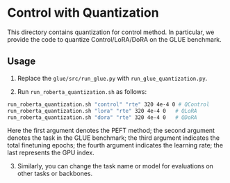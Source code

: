 # Control with Quantization

This directory contains quantization for control method. In particular, we provide the code to quantize Control/LoRA/DoRA on the GLUE benchmark.

## Usage
1. Replace the `glue/src/run_glue.py` with `run_glue_quantization.py`.

2. Run `run_roberta_quantization.sh` as follows:

```bash
run_roberta_quantization.sh "control" "rte" 320 4e-4 0 # QControl
run_roberta_quantization.sh "lora" "rte" 320 4e-4 0   # QLoRA
run_roberta_quantization.sh "dora" "rte" 320 4e-4 0   # QDoRA
```

Here the first argument denotes the PEFT method; the second argument denotes the task in the GLUE benchmark; the third argument indicates the total finetuning epochs; the fourth argument indicates the learning rate; the last represents the GPU index.

3. Similarly, you can change the task name or model for evaluations on other tasks or backbones.